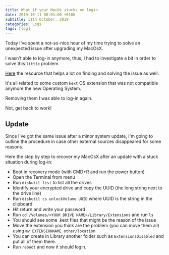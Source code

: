 ```yaml
---
title: What if your MacOs stucks on login
date: 2019-10-11 08:03:00 +0100
subtitle: 11th October, 2019
categories: Logs
tags: [log]
---
```


Today I've spent a not-so-nice hour of my time trying to solve an unexpected issue after upgrading my MacOsX.

I wasn't able to log-in anymore, thus, I had to investigate a bit in order to solve this `little` problem.

[Here](https://smyl.es/how-to-fix-mac-osx-stuckhanging-on-progress-bar-will-not-boot/) the resource that helps a lot on finding and solving the issue as well.

It's all related to some custom `kext` OS extension that was not compatible anymore the new Operating System.

Removing them I was able to log-in again.

Not, get back to work!

## Update

Since I've got the same issue after a minor system update, I'm going to outline the procedure in case other external sources disappeared for some reasons.

Here the step by step to recover my MacOsX after an update with a stuck situation during log-in:

- Boot in recovery mode (with CMD+R and run the power button)
- Open the Terminal from menu
- Run `diskutil list` to list all the drives
- Identify your encrypted drive and copy the UUID (the long string next to the drive line)
- Run `diskutil cs unlockVolume UUID` where UUID is the string in the clipboard
- Hit return and write your password
- Run `cd /Volumes/<YOUR DRIVE NAME>/Library/Extensions` and run `ls`
- You should see some .kext files that might be the reason of the issue
- Move the extension you think are the problem (you can move them all) using `mv EXTENSIONNAME other/location`
- You can create in Library another folder such as `ExtensionsDisabled` and put all of them there.
- Run `reboot` and now it should login.